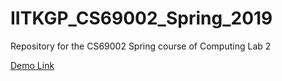 # IITKGP_CS69002_Spring_2019
Repository for the CS69002 Spring course of Computing Lab 2

[Demo Link](https://colab.research.google.com/github/binny-mathew/IITKGP_CS69002_Spring_2019/blob/master/MLP_Tutorial_New.ipynb)

